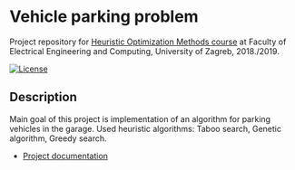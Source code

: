 # Vehicle parking problem

Project repository for [Heuristic Optimization Methods course](https://www.fer.unizg.hr/en/course/hom) at Faculty of Electrical Engineering and Computing, University of Zagreb, 2018./2019.

[![License](https://img.shields.io/packagist/l/doctrine/orm.svg)](https://img.shields.io/packagist/l/doctrine/orm.svg)

## Description
Main goal of this project is implementation of an algorithm for parking vehicles in the garage.
Used heuristic algorithms: Taboo search, Genetic algorithm, Greedy search.

* [Project documentation](https://github.com/tbozuric/HMO/blob/master/documentation/projekt.pdf)
